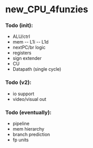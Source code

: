 # new_CPU_4funzies

### Todo (init):
- ALU/ctrl
- mem
-- L1i
-- L1d
- nextPC/br logic
- registers
- sign extender
- CU
- Datapath (single cycle)

### Todo (v2):
- io support
- video/visual out

### Todo (eventually):
- pipeline
- mem hierarchy
- branch prediction 
- fp units
